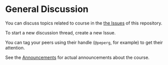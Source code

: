 # General Discussion
You can discuss topics related to course in the [the Issues](https://github.com/UM-R-for-EnvSci-Registered-Student-2021/general-discussio/issues) of this repository. 

To start a new discussion thread, create a new Issue. 

You can tag your peers using their handle (`@peperg`, for example) to get their attention.



See the [Announcements](https://github.com/UM-R-for-EnvSci-Registered-Student-2021/Announcementsrepository) for actual announcements about the course.
